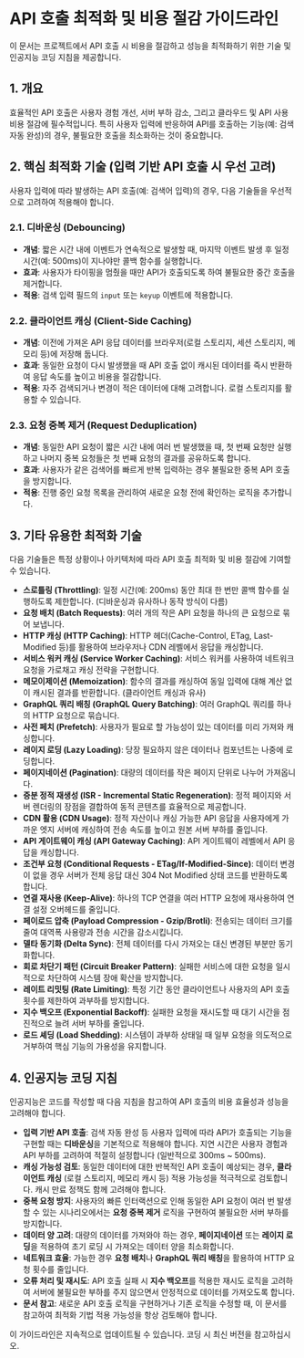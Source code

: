 # API 호출 최적화 및 비용 절감 가이드라인

이 문서는 프로젝트에서 API 호출 시 비용을 절감하고 성능을 최적화하기 위한 기술 및 인공지능 코딩 지침을 제공합니다.

## 1. 개요

효율적인 API 호출은 사용자 경험 개선, 서버 부하 감소, 그리고 클라우드 및 API 사용 비용 절감에 필수적입니다. 특히 사용자 입력에 반응하여 API를 호출하는 기능(예: 검색 자동 완성)의 경우, 불필요한 호출을 최소화하는 것이 중요합니다.

## 2. 핵심 최적화 기술 (입력 기반 API 호출 시 우선 고려)

사용자 입력에 따라 발생하는 API 호출(예: 검색어 입력)의 경우, 다음 기술들을 우선적으로 고려하여 적용해야 합니다.

### 2.1. 디바운싱 (Debouncing)

-   **개념**: 짧은 시간 내에 이벤트가 연속적으로 발생할 때, 마지막 이벤트 발생 후 일정 시간(예: 500ms)이 지나야만 콜백 함수를 실행합니다.
-   **효과**: 사용자가 타이핑을 멈췄을 때만 API가 호출되도록 하여 불필요한 중간 호출을 제거합니다.
-   **적용**: 검색 입력 필드의 `input` 또는 `keyup` 이벤트에 적용합니다.

### 2.2. 클라이언트 캐싱 (Client-Side Caching)

-   **개념**: 이전에 가져온 API 응답 데이터를 브라우저(로컬 스토리지, 세션 스토리지, 메모리 등)에 저장해 둡니다.
-   **효과**: 동일한 요청이 다시 발생했을 때 API 호출 없이 캐시된 데이터를 즉시 반환하여 응답 속도를 높이고 비용을 절감합니다.
-   **적용**: 자주 검색되거나 변경이 적은 데이터에 대해 고려합니다. 로컬 스토리지를 활용할 수 있습니다.

### 2.3. 요청 중복 제거 (Request Deduplication)

-   **개념**: 동일한 API 요청이 짧은 시간 내에 여러 번 발생했을 때, 첫 번째 요청만 실행하고 나머지 중복 요청들은 첫 번째 요청의 결과를 공유하도록 합니다.
-   **효과**: 사용자가 같은 검색어를 빠르게 반복 입력하는 경우 불필요한 중복 API 호출을 방지합니다.
-   **적용**: 진행 중인 요청 목록을 관리하여 새로운 요청 전에 확인하는 로직을 추가합니다.

## 3. 기타 유용한 최적화 기술

다음 기술들은 특정 상황이나 아키텍처에 따라 API 호출 최적화 및 비용 절감에 기여할 수 있습니다.

-   **스로틀링 (Throttling)**: 일정 시간(예: 200ms) 동안 최대 한 번만 콜백 함수를 실행하도록 제한합니다. (디바운싱과 유사하나 동작 방식이 다름)
-   **요청 배치 (Batch Requests)**: 여러 개의 작은 API 요청을 하나의 큰 요청으로 묶어 보냅니다.
-   **HTTP 캐싱 (HTTP Caching)**: HTTP 헤더(Cache-Control, ETag, Last-Modified 등)를 활용하여 브라우저나 CDN 레벨에서 응답을 캐싱합니다.
-   **서비스 워커 캐싱 (Service Worker Caching)**: 서비스 워커를 사용하여 네트워크 요청을 가로채고 캐싱 전략을 구현합니다.
-   **메모이제이션 (Memoization)**: 함수의 결과를 캐싱하여 동일 입력에 대해 계산 없이 캐시된 결과를 반환합니다. (클라이언트 캐싱과 유사)
-   **GraphQL 쿼리 배칭 (GraphQL Query Batching)**: 여러 GraphQL 쿼리를 하나의 HTTP 요청으로 묶습니다.
-   **사전 페치 (Prefetch)**: 사용자가 필요로 할 가능성이 있는 데이터를 미리 가져와 캐싱합니다.
-   **레이지 로딩 (Lazy Loading)**: 당장 필요하지 않은 데이터나 컴포넌트는 나중에 로딩합니다.
-   **페이지네이션 (Pagination)**: 대량의 데이터를 작은 페이지 단위로 나누어 가져옵니다.
-   **증분 정적 재생성 (ISR - Incremental Static Regeneration)**: 정적 페이지와 서버 렌더링의 장점을 결합하여 동적 콘텐츠를 효율적으로 제공합니다.
-   **CDN 활용 (CDN Usage)**: 정적 자산이나 캐싱 가능한 API 응답을 사용자에게 가까운 엣지 서버에 캐싱하여 전송 속도를 높이고 원본 서버 부하를 줄입니다.
-   **API 게이트웨이 캐싱 (API Gateway Caching)**: API 게이트웨이 레벨에서 API 응답을 캐싱합니다.
-   **조건부 요청 (Conditional Requests - ETag/If-Modified-Since)**: 데이터 변경이 없을 경우 서버가 전체 응답 대신 304 Not Modified 상태 코드를 반환하도록 합니다.
-   **연결 재사용 (Keep-Alive)**: 하나의 TCP 연결을 여러 HTTP 요청에 재사용하여 연결 설정 오버헤드를 줄입니다.
-   **페이로드 압축 (Payload Compression - Gzip/Brotli)**: 전송되는 데이터 크기를 줄여 대역폭 사용량과 전송 시간을 감소시킵니다.
-   **델타 동기화 (Delta Sync)**: 전체 데이터를 다시 가져오는 대신 변경된 부분만 동기화합니다.
-   **회로 차단기 패턴 (Circuit Breaker Pattern)**: 실패한 서비스에 대한 요청을 일시적으로 차단하여 시스템 장애 확산을 방지합니다.
-   **레이트 리밋팅 (Rate Limiting)**: 특정 기간 동안 클라이언트나 사용자의 API 호출 횟수를 제한하여 과부하를 방지합니다.
-   **지수 백오프 (Exponential Backoff)**: 실패한 요청을 재시도할 때 대기 시간을 점진적으로 늘려 서버 부하를 줄입니다.
-   **로드 셰딩 (Load Shedding)**: 시스템이 과부하 상태일 때 일부 요청을 의도적으로 거부하여 핵심 기능의 가용성을 유지합니다.

## 4. 인공지능 코딩 지침

인공지능은 코드를 작성할 때 다음 지침을 참고하여 API 호출의 비용 효율성과 성능을 고려해야 합니다.

-   **입력 기반 API 호출**: 검색 자동 완성 등 사용자 입력에 따라 API가 호출되는 기능을 구현할 때는 **디바운싱**을 기본적으로 적용해야 합니다. 지연 시간은 사용자 경험과 API 부하를 고려하여 적절히 설정합니다 (일반적으로 300ms ~ 500ms).
-   **캐싱 가능성 검토**: 동일한 데이터에 대한 반복적인 API 호출이 예상되는 경우, **클라이언트 캐싱** (로컬 스토리지, 메모리 캐시 등) 적용 가능성을 적극적으로 검토합니다. 캐시 만료 정책도 함께 고려해야 합니다.
-   **중복 요청 방지**: 사용자의 빠른 인터랙션으로 인해 동일한 API 요청이 여러 번 발생할 수 있는 시나리오에서는 **요청 중복 제거** 로직을 구현하여 불필요한 서버 부하를 방지합니다.
-   **데이터 양 고려**: 대량의 데이터를 가져와야 하는 경우, **페이지네이션** 또는 **레이지 로딩**을 적용하여 초기 로딩 시 가져오는 데이터 양을 최소화합니다.
-   **네트워크 효율**: 가능한 경우 **요청 배치**나 **GraphQL 쿼리 배칭**을 활용하여 HTTP 요청 횟수를 줄입니다.
-   **오류 처리 및 재시도**: API 호출 실패 시 **지수 백오프**를 적용한 재시도 로직을 고려하여 서버에 불필요한 부하를 주지 않으면서 안정적으로 데이터를 가져오도록 합니다.
-   **문서 참고**: 새로운 API 호출 로직을 구현하거나 기존 로직을 수정할 때, 이 문서를 참고하여 최적화 기법 적용 가능성을 항상 검토해야 합니다.

이 가이드라인은 지속적으로 업데이트될 수 있습니다. 코딩 시 최신 버전을 참고하십시오.
